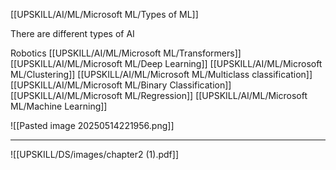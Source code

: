 [[UPSKILL/AI/ML/Microsoft ML/Types of ML]]

There are different types of AI

Robotics
[[UPSKILL/AI/ML/Microsoft ML/Transformers]]
[[UPSKILL/AI/ML/Microsoft ML/Deep Learning]]
[[UPSKILL/AI/ML/Microsoft ML/Clustering]]
[[UPSKILL/AI/ML/Microsoft ML/Multiclass classification]]
[[UPSKILL/AI/ML/Microsoft ML/Binary Classification]]
[[UPSKILL/AI/ML/Microsoft ML/Regression]]
[[UPSKILL/AI/ML/Microsoft ML/Machine Learning]]



![[Pasted image 20250514221956.png]]









---
![[UPSKILL/DS/images/chapter2 (1).pdf]]

